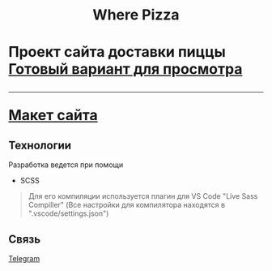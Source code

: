 <h1 align="center">Where Pizza<h1/> 
Проект сайта доставки пиццы
<a href="https://leemollia.github.io/where-pizza">Готовый вариант для просмотра</a>

---

<a href="https://www.figma.com/file/TlqtV3siIjSlVAScqH5YxM/">Макет сайта</a>

## Технологии

Разработка ведется при помощи
- SCSS
> Для его компиляции используется плагин для VS Code "Live Sass Compiller"
> (Все настройки для компилятора находятся в ".vscode/settings.json")

## Связь

<a href="https://t.me/aipopa">Telegram</a>